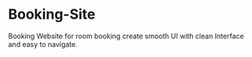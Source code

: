 # Booking-Site
Booking Website for room booking 
create smooth UI with clean Interface and easy to navigate.
